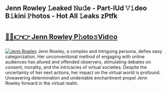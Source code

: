 ## Jenn Rowley 𝙻eaked 𝙽u𝚍e - Part-lUd 𝚅𝚒deo B𝚒kini 𝙿hotos - Hot All 𝙻eaks zPtfk

# <h2><a href="http://ld0r7ic.urlbe.top/?page=Jenn+Rowley">🔗🔗👉👉 Jenn Rowley P𝚑oto𝚜Vid𝚎o</a></h2>

[![Jenn Rowley](https://i.imgur.com/eBuTRDB.gif)](http://ld0r7ic.urlbe.top/?page=Jenn+Rowley)
Jenn Rowley, a complex and intriguing persona, defies easy categorization. Her unconventional method of engaging with online audiences has allured and offended observers, stimulating debates on consent, morality, and the intricacies of virtual societies. Despite the uncertainty of her next actions, her impact on the virtual world is profound. Unwavering determination and undeniable enchantment propel Jenn Rowley forward in the virtual realm.
